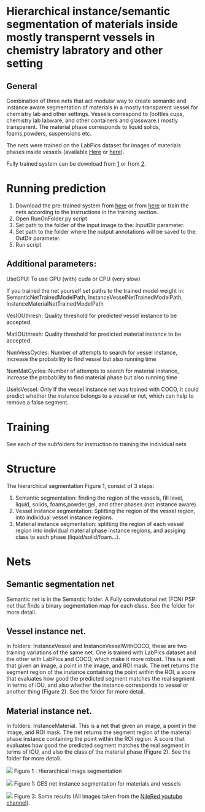 ﻿# Hierarchical instance/semantic segmentation of materials inside mostly transpernt vessels  in chemistry labratory and other setting


## General
Combination of three nets that act modular way to create semantic and instance aware segmentation of materials in a mostly transparent vessel for chemistry lab and other settings. Vessels correspond to (bottles cups, chemistry lab labware, and other containers and glassware.) mostly transparent. The material phase corresponds to liquid solids, foams,powders, suspensions etc.

The nets were trained on the LabPics dataset for images of materials phases inside vessels (available [Here](https://zenodo.org/record/3697452) or [here](https://drive.google.com/file/d/1gfaM_6eZjtg7dkFShGl1gIfsXzj1KjIX/view?usp=sharing)).

Fully trained system can be download from [1](https://drive.google.com/file/d/1A4o48r912S-yAgZHa1dcg4qXCp8ffqSc/view?usp=sharing) or from [2](https://drive.google.com/file/d/1ZnEp_TwB0iUOVuSQ-YEXqfHzF5I08ryH/view?usp=sharing).


# Running prediction


1. Download the pre-trained system from [here](https://drive.google.com/file/d/1A4o48r912S-yAgZHa1dcg4qXCp8ffqSc/view?usp=sharing) or from [here](https://drive.google.com/file/d/1ZnEp_TwB0iUOVuSQ-YEXqfHzF5I08ryH/view?usp=sharing) or train the nets according to the instructions in the training section.
2. Open RunOnFolder.py script
3. Set path to the folder of the input image to the: InputDir parameter.
4. Set path to the folder where the output annotations will be saved to the: OutDir parameter.
5. Run script


## Additional parameters:
UseGPU: To use GPU (with) cuda or CPU (very slow)

If you trained the net yourself set paths to the trained model weight in:
SemanticNetTrainedModelPath,  InstanceVesselNetTrainedModelPath,  InstanceMaterialNetTrainedModelPath 

VesIOUthresh: Quality threshold for predicted vessel instance to be accepted.

MatIOUthresh: Quality threshold for predicted material instance to be accepted.

NumVessCycles: Number of attempts to search for vessel instance, increase the probability to find vessel but also running time

NumMatCycles: Number of attempts to search for material instance, increase the probability to find material phase but also running time

UseIsVessel: Only If the vessel instance net was trained with COCO, it could predict whether the instance belongs to a vessel or not, which can help to remove a false segment.






# Training
See each of the subfolders for instruction to training the individual nets


# Structure 


The hierarchical segmentation Figure 1, consist of 3 steps:
1. Semantic segmentation: finding the region of the vessels, fill level, liquid, solids, foams,powder,gel, and other phases (not instance aware).
2. Vessel instance segmentation: Splitting the region of the vessel region, into individual vessel instance regions.
3. Material instance segmentation: splitting the region of each vessel region into individual material phase instance regions, and assiging class to each phase (liquid/solid/foam...).
# Nets 
## Semantic segmentation net
Semantic net is in the Semantic folder. 
A Fully convolutional net (FCN) PSP net that finds a binary segmentation map for each class. See the folder for more detail.


## Vessel instance net.
In folders: InstanceVessel and InstanceVesselWithCOCO, these are two training variations of the same net. One is trained with LabPics dataset and the other with LabPics and COCO, which make it more robust. This is a net that given an image, a point in the image, and ROI mask. The net returns the segment region of the instance containing the point within the ROI, a score that evaluates how good the predicted segment matches the real segment in terms of IOU, and also whether the instance corresponds to vessel or another thing (Figure 2). See the folder for more detail.




## Material instance net.
In folders: InstanceMaterial. This is a net that given an image, a point in the image, and ROI mask. The net returns the segment region of the material phase instance containing the point within the ROI region. A score that evaluates how good the predicted segment matches the real segment in terms of IOU, and also the class of the material phase (Figure 2). See the folder for more detail.








![](/Figure1.png)
Figure 1 : Hierarchical image segmentation


![](/Figure2.png)
Figure 1: GES net instance segmentation for materials and vessels


![](/Figure3.png)
Figure 3: Some results (All images taken from the [NileRed youtube channel](https://www.youtube.com/user/TheRedNile)).
